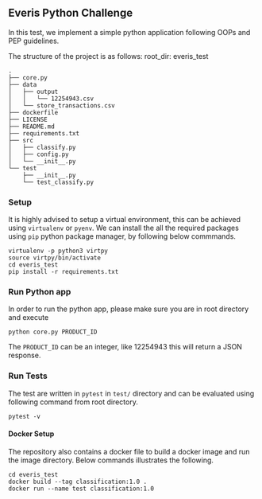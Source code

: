 ## Everis Python Challenge

In this test, we implement a simple python application following OOPs and PEP guidelines.

The structure of the project is as follows:
root_dir: everis_test
```
.
├── core.py
├── data
│   ├── output
│   │   └── 12254943.csv
│   └── store_transactions.csv
├── dockerfile
├── LICENSE
├── README.md
├── requirements.txt
├── src
│   ├── classify.py
│   ├── config.py
│   └── __init__.py
└── test
    ├── __init__.py
    └── test_classify.py

```

### Setup

It is highly advised to setup a virtual environment, this can be achieved using `virtualenv` or `pyenv`. We can install the all the required packages using `pip` python package manager, by following below commmands. 

```
virtualenv -p python3 virtpy
source virtpy/bin/activate
cd everis_test
pip install -r requirements.txt
```

### Run Python app

In order to run the python app, please make sure you are in root directory and execute
```
python core.py PRODUCT_ID
```
The `PRODUCT_ID` can be an integer, like 12254943 this will return a JSON response. 

### Run Tests 

The test are written in `pytest` in `test/` directory and can be evaluated using following command from root directory.
```
pytest -v 
```

#### Docker Setup

The repository also contains a docker file to build a docker image and run the image directory. Below commands illustrates the following.

```
cd everis_test
docker build --tag classification:1.0 .
docker run --name test classification:1.0
``` 
